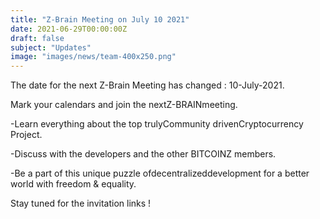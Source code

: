 ```yaml
---
title: "Z-Brain Meeting on July 10 2021"
date: 2021-06-29T00:00:00Z
draft: false
subject: "Updates"
image: "images/news/team-400x250.png"
---
```


The date for the next Z-Brain Meeting has changed : 10-July-2021.

Mark your calendars and join the nextZ-BRAINmeeting.

-Learn everything about the top trulyCommunity drivenCryptocurrency Project.

-Discuss with the developers and the other BITCOINZ members.

-Be a part of this unique puzzle ofdecentralizeddevelopment for a better world with freedom & equality.

Stay tuned for the invitation links !
